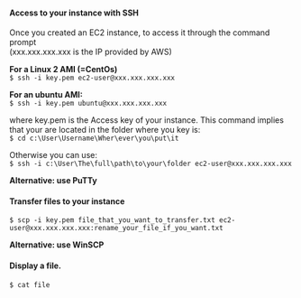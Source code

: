 #### Access to your instance with SSH

Once you created an EC2 instance, to access it through the command prompt  
(xxx.xxx.xxx.xxx is the IP provided by AWS)  

**For a Linux 2 AMI (=CentOs)**   
```$ ssh -i key.pem ec2-user@xxx.xxx.xxx.xxx```

**For an ubuntu AMI:**  
```$ ssh -i key.pem ubuntu@xxx.xxx.xxx.xxx```

where key.pem is the Access key of your instance. This command implies that your are located in the folder where you key is:  
```$ cd c:\User\Username\Wher\ever\you\put\it```

Otherwise you can use:  
```$ ssh -i c:\User\The\full\path\to\your\folder ec2-user@xxx.xxx.xxx.xxx```

**Alternative: use PuTTy**

#### Transfer files to your instance

```$ scp -i key.pem file_that_you_want_to_transfer.txt ec2-user@xxx.xxx.xxx.xxx:rename_your_file_if_you_want.txt```

**Alternative: use WinSCP**

#### Display a file.
```$ cat file```
